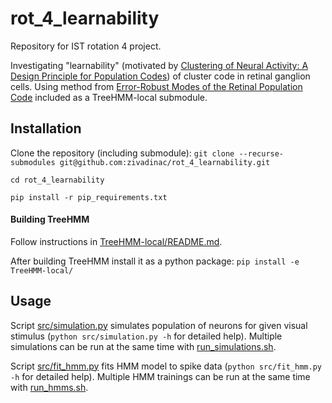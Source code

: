 # rot_4_learnability
Repository for IST rotation 4 project.

Investigating "learnability" (motivated by [Clustering of Neural Activity: A Design Principle for Population Codes](https://pub.ist.ac.at/~gtkacik/Frontiers_Clusters.pdf)) of cluster code in retinal ganglion cells.
Using method from [Error-Robust Modes of the Retinal Population Code](https://pub.ist.ac.at/~gtkacik/PLOSCompBio_RobustCode.pdf) included as a TreeHMM-local submodule.


## Installation

Clone the repository (including submodule):
`git clone --recurse-submodules git@github.com:zivadinac/rot_4_learnability.git`

`cd rot_4_learnability`

`pip install -r pip_requirements.txt`

#### Building TreeHMM
Follow instructions in [TreeHMM-local/README.md](https://github.com/zivadinac/TreeHMM-local/tree/4b903f3b34c7d9dd5e714c1d80f54d3f0a772e71).

After building TreeHMM install it as a python package:
`pip install -e TreeHMM-local/`

## Usage
Script [src/simulation.py](https://github.com/zivadinac/rot_4_learnability/blob/master/src/simulation.py) simulates population of neurons for given visual stimulus (`python src/simulation.py -h` for detailed help).
Multiple simulations can be run at the same time with [run_simulations.sh](https://github.com/zivadinac/rot_4_learnability/blob/master/run_simulations.sh).

Script [src/fit_hmm.py](https://github.com/zivadinac/rot_4_learnability/blob/master/src/fit_hmm.py) fits HMM model to spike data (`python src/fit_hmm.py -h` for detailed help).
Multiple HMM trainings can be run at the same time with [run_hmms.sh](https://github.com/zivadinac/rot_4_learnability/blob/master/run_hmms.sh).
